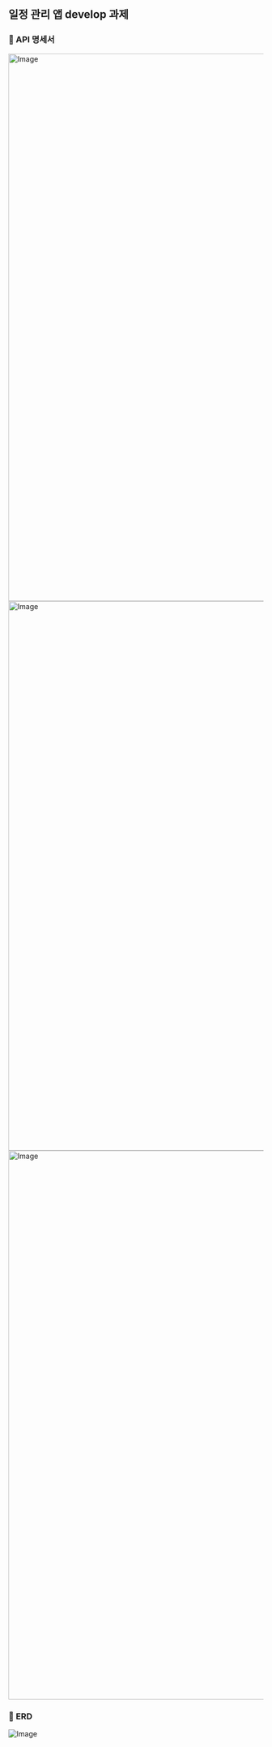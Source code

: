 ## 일정 관리 앱 develop 과제
### 🚀 API 명세서
<img width="1080" alt="Image" src="https://github.com/user-attachments/assets/94baf6ca-57a0-4031-ad76-74605fd7e236" />
<img width="1084" alt="Image" src="https://github.com/user-attachments/assets/55c09738-9a94-4d02-b7a6-9b479d29b97f" />
<img width="1083" alt="Image" src="https://github.com/user-attachments/assets/65c588f5-62ad-4d4a-a91a-94d6a05fba3d" />

### 🚀 ERD
![Image](https://github.com/user-attachments/assets/73378f1a-db78-4c2a-9ea1-d521d62c49cb)